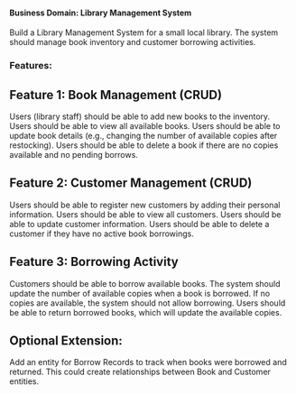 #### Business Domain: Library Management System

Build a Library Management System for a small local library. The system should manage book inventory and customer borrowing activities.

### Features:
## Feature 1: Book Management (CRUD)
Users (library staff) should be able to add new books to the inventory.
Users should be able to view all available books.
Users should be able to update book details (e.g., changing the number of available copies after restocking).
Users should be able to delete a book if there are no copies available and no pending borrows.

## Feature 2: Customer Management (CRUD)
Users should be able to register new customers by adding their personal information.
Users should be able to view all customers.
Users should be able to update customer information.
Users should be able to delete a customer if they have no active book borrowings.

## Feature 3: Borrowing Activity
Customers should be able to borrow available books.
The system should update the number of available copies when a book is borrowed.
If no copies are available, the system should not allow borrowing.
Users should be able to return borrowed books, which will update the available copies.

## Optional Extension:
Add an entity for Borrow Records to track when books were borrowed and returned. This could create relationships between Book and Customer entities.
